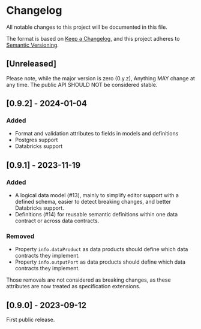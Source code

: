 # Changelog

All notable changes to this project will be documented in this file.

The format is based on [Keep a Changelog](https://keepachangelog.com/en/1.1.0/),
and this project adheres to [Semantic Versioning](https://semver.org/spec/v2.0.0.html).

## [Unreleased]

Please note,  while the major version is zero (0.y.z), Anything MAY change at any time. 
The public API SHOULD NOT be considered stable.

## [0.9.2] - 2024-01-04

### Added

- Format and validation attributes to fields in models and definitions
- Postgres support
- Databricks support

## [0.9.1] - 2023-11-19

### Added

- A logical data model (#13), mainly to simplify editor support with a defined schema, easier to detect breaking changes, and better Databricks support.
- Definitions (#14) for reusable semantic definitions within one data contract or across data contracts. 

### Removed

- Property `info.dataProduct` as data products should define which data contracts they implement.
- Property `info.outputPort` as data products should define which data contracts they implement.

Those removals are not considered as breaking changes, as these attributes are now treated as specification extensions.

## [0.9.0] - 2023-09-12

First public release.

